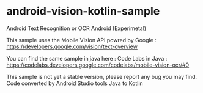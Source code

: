 # android-vision-kotlin-sample

Android Text Recognition or OCR Android (Experimetal)

This sample uses the Mobile Vision API powred by Google :
https://developers.google.com/vision/text-overview

You can find the same sample in java  here :
Code Labs in Java : 
https://codelabs.developers.google.com/codelabs/mobile-vision-ocr/#0

This sample is not yet a stable version, please report any bug you may find.
Code converted by Android  Studio tools Java to Kotlin 
